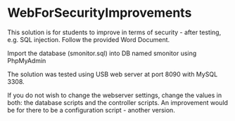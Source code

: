 # WebForSecurityImprovements
This solution is for students to improve in terms of security - after testing, e.g. SQL injection.
Follow the provided Word Document.

Import the database (smonitor.sql) into DB named smonitor using PhpMyAdmin

The solution was tested using USB web server at port 8090 with MySQL 3308. 

If you do not wish to change the webserver settings, change the values in both: the database scripts and the controller scripts.
An improvement would be for there to be a configuration script - another version.

